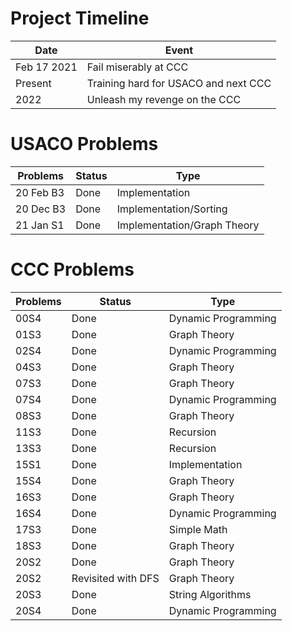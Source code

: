 # Project Timeline
Date | Event
---------|-------
Feb 17 2021 | Fail miserably at CCC
Present | Training hard for USACO and next CCC
2022 | Unleash my revenge on the CCC

# USACO Problems
Problems | Status | Type
---------|------- |-----
20 Feb B3 | Done | Implementation
20 Dec B3 | Done | Implementation/Sorting
21 Jan S1 | Done | Implementation/Graph Theory

# CCC Problems
Problems | Status | Type
---------|------- |-----
00S4 | Done | Dynamic Programming
01S3 | Done | Graph Theory
02S4 | Done | Dynamic Programming
04S3 | Done | Graph Theory
07S3 | Done | Graph Theory
07S4 | Done | Dynamic Programming
08S3 | Done | Graph Theory
11S3 | Done | Recursion
13S3 | Done | Recursion
15S1 | Done | Implementation
15S4 | Done | Graph Theory
16S3 | Done | Graph Theory
16S4 | Done | Dynamic Programming
17S3 | Done | Simple Math
18S3 | Done | Graph Theory
20S2 | Done | Graph Theory
20S2 | Revisited with DFS | Graph Theory
20S3 | Done | String Algorithms
20S4 | Done | Dynamic Programming
